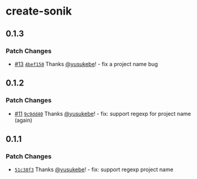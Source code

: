 # create-sonik

## 0.1.3

### Patch Changes

- [#13](https://github.com/sonikjs/monorepo/pull/13) [`4bef150`](https://github.com/sonikjs/monorepo/commit/4bef1507e3fcd5c39ff61b4d22d3e4242dafc2fd) Thanks [@yusukebe](https://github.com/yusukebe)! - fix a project name bug

## 0.1.2

### Patch Changes

- [#11](https://github.com/sonikjs/monorepo/pull/11) [`9c9dd40`](https://github.com/sonikjs/monorepo/commit/9c9dd406dfcdd86c600ab30649493af5e51734b7) Thanks [@yusukebe](https://github.com/yusukebe)! - fix: support regexp for project name (again)

## 0.1.1

### Patch Changes

- [`51c38f3`](https://github.com/sonikjs/monorepo/commit/51c38f35390918085d65d5f91d29e2763617bb18) Thanks [@yusukebe](https://github.com/yusukebe)! - fix: support regexp project name

